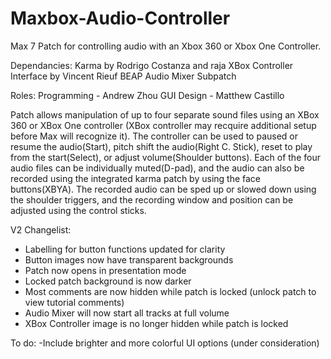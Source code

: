 # Maxbox-Audio-Controller
Max 7 Patch for controlling audio with an Xbox 360 or Xbox One Controller. 

Dependancies:
Karma by Rodrigo Costanza and raja
XBox Controller Interface by Vincent Rieuf
BEAP Audio Mixer Subpatch

Roles:
Programming - Andrew Zhou
GUI Design - Matthew Castillo

Patch allows manipulation of up to four separate sound files using an XBox 360 or XBox One controller (XBox controller may recquire additional setup before Max will recognize it). The controller can be used to paused or resume the audio(Start), pitch shift the audio(Right C. Stick), reset to play from the start(Select), or adjust volume(Shoulder buttons). Each of the four audio files can be individually muted(D-pad), and the audio can also be recorded using the integrated karma patch by using the face buttons(XBYA). The recorded audio can be sped up or slowed down using the shoulder triggers, and the recording window and position can be adjusted using the control sticks.

V2 Changelist:
- Labelling for button functions updated for clarity
- Button images now have transparent backgrounds
- Patch now opens in presentation mode
- Locked patch background is now darker
- Most comments are now hidden while patch is locked (unlock patch to view tutorial comments)
- Audio Mixer will now start all tracks at full volume
- XBox Controller image is no longer hidden while patch is locked

To do:
-Include brighter and more colorful UI options (under consideration)
